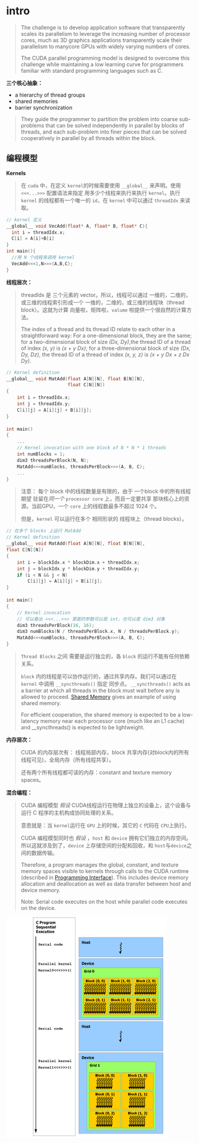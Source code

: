 # intro

> The challenge is to develop application software that transparently scales its parallelism to leverage the increasing number of processor cores, much as 3D graphics applications transparently scale their parallelism to manycore GPUs with widely varying numbers of cores.
>
> The CUDA parallel programming model is designed to overcome this challenge while maintaining a low learning curve for programmers familiar with standard programming languages such as C.



**三个核心抽象：**

* a hierarchy of thread groups
* shared memories
* barrier synchronization

> They guide the programmer to partition the problem into coarse sub-problems that can be solved independently in parallel by blocks of threads, and each sub-problem into finer pieces that can be solved cooperatively in parallel by all threads within the block.



## 编程模型

**Kernels**

> 在 `cuda` 中，在定义 `kernel`的时候需要使用 `__global__` 来声明。使用 `<<<...>>>` 配置语法来指定 用多少个线程来执行来执行 `kernel`。执行 `kernel` 的线程都有一个唯一的 `id`，在 `kernel` 中可以通过 `threadIdx` 来读取。



```c++
// kernel 定义
__global__ void VecAdd(float* A, float* B, float* C){
  int i = threadIdx.x;
  C[i] = A[i]+B[i]
}
int main(){
  //用 N 个线程来调用 kernel
  VecAdd<<<1,N>>>(A,B,C);
}
```



**线程层次：**

> threadIdx 是 三个元素的 vector。所以，线程可以通过 一维的，二维的，或三维的线程索引形成一个 一维的，二维的，或三维的线程块（thread block）。这就为计算 向量啦，矩阵啦，`valume` 啦提供一个很自然的计算方法。
>
> The index of a thread and its thread ID relate to each other in a straightforward way: For a one-dimensional block, they are the same; for a two-dimensional block of size *(Dx, Dy)*,the thread ID of a thread of index *(x, y)* is *(x + y Dx)*; for a three-dimensional block of size *(Dx, Dy, Dz)*, the thread ID of a thread of index *(x, y, z)* is *(x + y Dx + z Dx Dy)*.



```c++
// Kernel definition
__global__ void MatAdd(float A[N][N], float B[N][N],
                       float C[N][N])
{
    int i = threadIdx.x;
    int j = threadIdx.y;
    C[i][j] = A[i][j] + B[i][j];
}

int main()
{
    ...
    // Kernel invocation with one block of N * N * 1 threads
    int numBlocks = 1;
    dim3 threadsPerBlock(N, N);
    MatAdd<<<numBlocks, threadsPerBlock>>>(A, B, C);
    ...
}
```



> 注意： 每个 block 中的线程数量是有限的，由于 一个block 中的所有线程 期望 驻留在*同一个* `processor core` 上，而且一定要共享 那块核心上的资源。当前GPU，一个 `core` 上的线程数最多不超过 1024 个。
>
> 但是，`kernel` 可以运行在多个 相同形状的 线程块上（thread blocks）。

```c++
// 在多个 blocks 上运行 MatAdd
// Kernel definition
__global__ void MatAdd(float A[N][N], float B[N][N],
float C[N][N])
{
    int i = blockIdx.x * blockDim.x + threadIdx.x;
    int j = blockIdx.y * blockDim.y + threadIdx.y;
    if (i < N && j < N)
        C[i][j] = A[i][j] + B[i][j];
}

int main()
{
    // Kernel invocation
 	// 可以看出 <<<...>>> 里面的参数可以是 int，也可以是 dim3 对象   
    dim3 threadsPerBlock(16, 16);
    dim3 numBlocks(N / threadsPerBlock.x, N / threadsPerBlock.y);
    MatAdd<<<numBlocks, threadsPerBlock>>>(A, B, C);
}
```



> `Thread Blocks` 之间 需要是运行独立的，各 `block` 的运行不能有任何依赖关系。
>
> `block` 内的线程是可以协作运行的，通过共享内存。我们可以通过在 `kernel` 中调用 `__syncthreads()` 指定 同步点。 `__syncthreads()` acts as a barrier at which all threads in the block must wait before any is allowed to proceed. [Shared Memory](http://docs.nvidia.com/cuda/cuda-c-programming-guide/index.html#shared-memory) gives an example of using shared memory.
>
> For efficient cooperation, the shared memory is expected to be a low-latency memory near each processor core (much like an L1 cache) and __syncthreads() is expected to be lightweight.



**内存层次：**

> CUDA 的内存层次有： 线程局部内存，block 共享内存(对block内的所有线程可见)，全局内存（所有线程共享）。
>
> 还有两个所有线程都可读的内存：constant and texture memory spaces。



**混合编程：**

> CUDA 编程模型 *假设* CUDA线程运行在物理上独立的设备上，这个设备与运行 C 程序的主机构成协同处理的关系。
>
> 意思就是：当 `kernel`运行在 `GPU` 上的时候，其它的 `C` 代码在 `CPU`上执行。
>
> CUDA 编程模型同时也 *假设* ，`host` 和 `device` 拥有它们独立的内存空间。所以这就涉及到了，`device` 上存储空间的分配和回收，和 `host`与`device`之间的数据传输。
>
> Therefore, a program manages the global, constant, and texture memory spaces visible to kernels through calls to the CUDA runtime (described in [Programming Interface](http://docs.nvidia.com/cuda/cuda-c-programming-guide/index.html#programming-interface)). This includes device memory allocation and deallocation as well as data transfer between host and device memory.
>
> Note: Serial code executes on the host while parallel code executes on the device.

![](./imgs/heterogeneous-programming.png)

